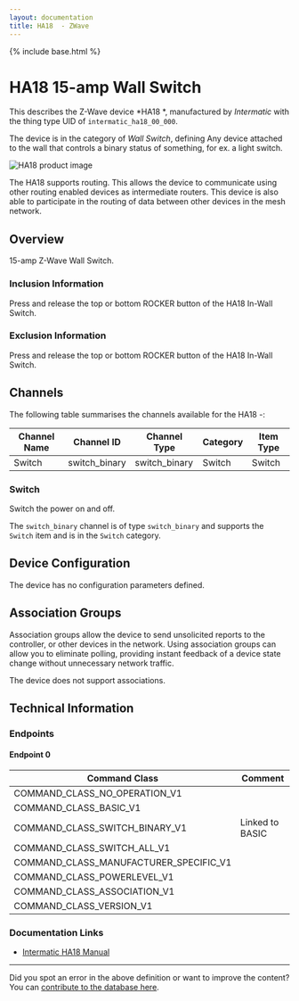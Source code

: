 ```yaml
---
layout: documentation
title: HA18  - ZWave
---
```


{% include base.html %}

# HA18 15-amp Wall Switch
This describes the Z-Wave device *HA18 *, manufactured by *Intermatic* with the thing type UID of ```intermatic_ha18_00_000```.

The device is in the category of *Wall Switch*, defining Any device attached to the wall that controls a binary status of something, for ex. a light switch.

![HA18  product image](https://opensmarthouse.org/zwavedatabase/874/image/)


The HA18  supports routing. This allows the device to communicate using other routing enabled devices as intermediate routers.  This device is also able to participate in the routing of data between other devices in the mesh network.

## Overview

15-amp Z-Wave Wall Switch.

### Inclusion Information

Press and release the top or bottom ROCKER button of the HA18 In-Wall Switch.

### Exclusion Information

Press and release the top or bottom ROCKER button of the HA18 In-Wall Switch.

## Channels

The following table summarises the channels available for the HA18  -:

| Channel Name | Channel ID | Channel Type | Category | Item Type |
|--------------|------------|--------------|----------|-----------|
| Switch | switch_binary | switch_binary | Switch | Switch | 

### Switch
Switch the power on and off.

The ```switch_binary``` channel is of type ```switch_binary``` and supports the ```Switch``` item and is in the ```Switch``` category.



## Device Configuration

The device has no configuration parameters defined.

## Association Groups

Association groups allow the device to send unsolicited reports to the controller, or other devices in the network. Using association groups can allow you to eliminate polling, providing instant feedback of a device state change without unnecessary network traffic.

The device does not support associations.
## Technical Information

### Endpoints

#### Endpoint 0

| Command Class | Comment |
|---------------|---------|
| COMMAND_CLASS_NO_OPERATION_V1| |
| COMMAND_CLASS_BASIC_V1| |
| COMMAND_CLASS_SWITCH_BINARY_V1| Linked to BASIC|
| COMMAND_CLASS_SWITCH_ALL_V1| |
| COMMAND_CLASS_MANUFACTURER_SPECIFIC_V1| |
| COMMAND_CLASS_POWERLEVEL_V1| |
| COMMAND_CLASS_ASSOCIATION_V1| |
| COMMAND_CLASS_VERSION_V1| |

### Documentation Links

* [Intermatic HA18 Manual](https://opensmarthouse.org/zwavedatabase/874/reference/HA18-manual.pdf)

---

Did you spot an error in the above definition or want to improve the content?
You can [contribute to the database here](https://opensmarthouse.org/zwavedatabase/874).
